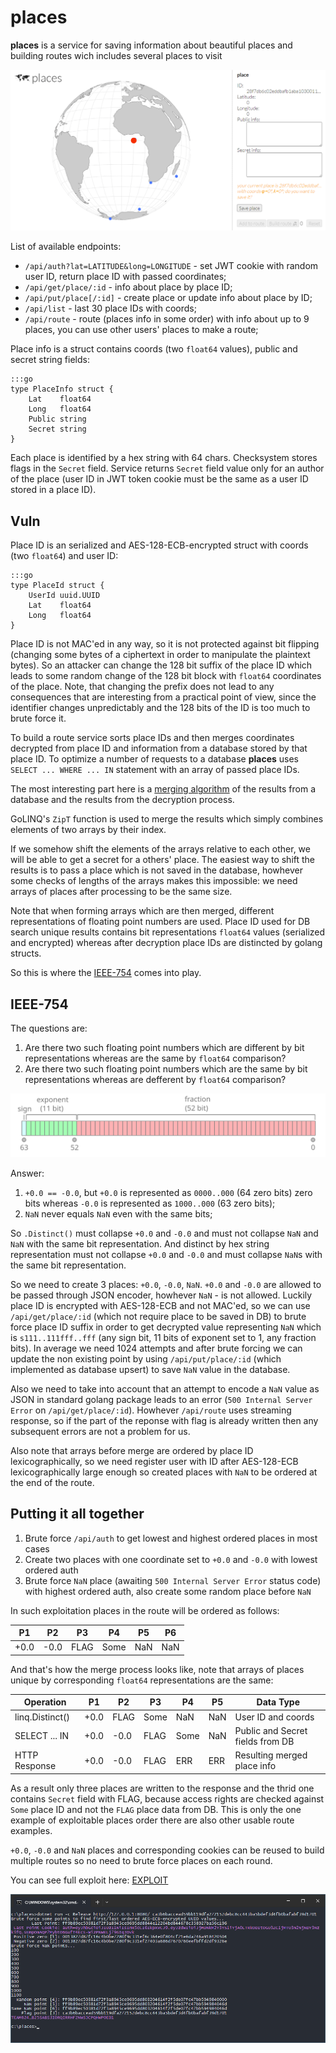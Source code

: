 # places

**places** is a service for saving information about beautiful places and building routes wich includes several places to visit

![places](places.png)

List of available endpoints:

* `/api/auth?lat=LATITUDE&long=LONGITUDE` - set JWT cookie with random user ID, return place ID with passed coordinates;
* `/api/get/place/:id` - info about place by place ID;
* `/api/put/place[/:id]` - create place or update info about place by ID;
* `/api/list` - last 30 place IDs with coords;
* `/api/route` - route (places info in some order) with info about up to 9 places, you can use other users' places to make a route;

Place info is a struct contains coords (two `float64` values), public and secret string fields:

    :::go
    type PlaceInfo struct {
    	Lat    float64
    	Long   float64
    	Public string
    	Secret string
    }

Each place is identified by a hex string with 64 chars. Checksystem stores flags in the `Secret` field. Service returns `Secret` field value only for an author of the place
(user ID in JWT token cookie must be the same as a user ID stored in a place ID).

## Vuln

Place ID is an serialized and AES-128-ECB-encrypted struct with coords (two `float64`) and user ID:

    :::go
    type PlaceId struct {
    	UserId uuid.UUID
    	Lat    float64
    	Long   float64
    }

Place ID is not MAC'ed in any way, so it is not protected against bit flipping (changing some bytes of a ciphertext in order to manipulate the plaintext bytes).
So an attacker can change the 128 bit suffix of the place ID which leads to some random change of the 128 bit block with `float64` coordinates of the place.
Note, that changing the prefix does not lead to any consequences that are interesting from a practical point of view, since the identifier changes unpredictably
and the 128 bits of the ID is too much to brute force it.

To build a route service sorts place IDs and then merges coordinates decrypted from place ID and information from a database stored by that place ID.
To optimize a number of requests to a database **places** uses `SELECT ... WHERE ... IN` statement with an array of passed place IDs.


The most interesting part here is a [merging algorithm](https://github.com/HITB-CyberWeek/hitbsecconf-ctf-2023/blob/main/services/places/main.go#L269) of the results from a database and the results from the decryption process.

GoLINQ's `ZipT` function is used to merge the results which simply combines elements of two arrays by their index.

If we somehow shift the elements of the arrays relative to each other, we will be able to get a secret for a others' place.
The easiest way to shift the results is to pass a place which is not saved in the database, howhever some checks of lengths of the arrays makes this impossible:
we need arrays of places after processing to be the same size.

Note that when forming arrays which are then merged, different representations of floating point numbers are used.
Place ID used for DB search unique results contains bit representations `float64` values (serialized and encrypted) whereas after decryption place IDs are distincted by golang structs.

So this is where the [IEEE-754](https://en.wikipedia.org/wiki/IEEE_754) comes into play.

## IEEE-754

The questions are:
1. Are there two such floating point numbers which are different by bit representations whereas are the same by `float64` comparison?
2. Are there two such floating point numbers which are the same by bit representations whereas are defferent by `float64` comparison?

![IEEE-754](IEEE-754.svg)

Answer:

1. `+0.0 == -0.0`, but `+0.0` is represented as `0000..000` (64 zero bits) zero bits whereas `-0.0` is represented as `1000..000` (63 zero bits);
2. `NaN` never equals `NaN` even with the same bits;

So `.Distinct()` must collapse `+0.0` and `-0.0` and must not collapse `NaN` and `NaN` with the same bit representation.
And distinct by hex string representation must not collapse `+0.0` and `-0.0` and must collapse `NaN`s with the same bit representation.

So we need to create 3 places: `+0.0`, `-0.0`, `NaN`. `+0.0` and `-0.0` are allowed to be passed through JSON encoder, howhever `NaN` - is not allowed.
Luckily place ID is encrypted with AES-128-ECB and not MAC'ed, so we can use `/api/get/place/:id` (which not require place to be saved in DB) to brute force place ID suffix
in order to get decrypted value representing `NaN` which is `s111..111fff..fff` (any sign bit, 11 bits of exponent set to 1, any fraction bits).
In average we need 1024 attempts and after brute forcing we can update the non existing point by using `/api/put/place/:id` (which implemented as database upsert)
to save `NaN` value in the database.

Also we need to take into account that an attempt to encode a `NaN` value as JSON in standard golang package leads to an error (`500 Internal Server Error` on `/api/get/place/:id`).
Howhever `/api/route` uses streaming response, so if the part of the reponse with flag is already written then any subsequent errors are not a problem for us.

Also note that arrays before merge are ordered by place ID lexicographically, so we need register user with ID after AES-128-ECB lexicographically large enough
so created places with `NaN` to be ordered at the end of the route.

## Putting it all together

1. Brute force `/api/auth` to get lowest and highest ordered places in most cases
2. Create two places with one coordinate set to `+0.0` and `-0.0` with lowest ordered auth
3. Brute force `NaN` place (awaiting `500 Internal Server Error` status code) with highest ordered auth, also create some random place before `NaN`

In such exploitation places in the route will be ordered as follows:

  P1  |  P2  |  P3  |  P4  |  P5  |  P6  
------|------|------|------|------|------
 +0.0 | -0.0 | FLAG | Some |  NaN |  NaN 

And that's how the merge process looks like, note that arrays of places unique by corresponding `float64` representations are the same:

 Operation       |  P1  |  P2  |  P3  |  P4  |  P5  | Data Type                        
-----------------|------|------|------|------|------|----------------------------------
 linq.Distinct() | +0.0 | FLAG | Some |  NaN |  NaN | User ID and coords               
 SELECT ... IN   | +0.0 | -0.0 | FLAG | Some |  NaN | Public and Secret fields from DB 
 HTTP Response   | +0.0 | -0.0 | FLAG |  ERR |  ERR | Resulting merged place info      

As a result only three places are written to the response and the thrid one contains `Secret` field with FLAG, because access rights are checked against `Some`
place ID and not the `FLAG` place data from DB. This is only the one example of exploitable places order there are also other usable route examples.

`+0.0`, `-0.0` and `NaN` places and corresponding cookies can be reused to build multiple routes so no need to brute force places on each round.

You can see full exploit here: [EXPLOIT](../../../../blob/main/sploits/places/Program.cs)

![Exploit](exploitation.png)
